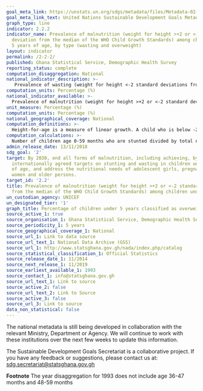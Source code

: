 ```yaml
---
goal_meta_link: https://unstats.un.org/sdgs/metadata/files/Metadata-02-02-02a.pdf
goal_meta_link_text: United Nations Sustainable Development Goals Metadata (pdf 232kB)
graph_type: line
indicator: 2.2.2
indicator_name: Prevalence of malnutrition (weight for height >+2 or <-2 standard
  deviation from the median of the WHO Child Growth Standards) among children under
  5 years of age, by type (wasting and overweight)
layout: indicator
permalink: /2-2-2/
published: Ghana Statistical Service, Demographic Health Survey
reporting_status: complete
computation_disaggregation: National
national_indicator_description: >- 
   Prevalence of wasting (weight for height <-2 standard deviations from the median of the World Health Organization (WHO) Child Growth Standards) among children under 5 years. The weight for height index measure body mass in relation to body height and describes current nutritional status. Children whose weight for height Z-scores are below -2 standard deviation (SD) from the median of the reference population are considered wasted (thin) or acutely malnourished.
computation_units: Percentage (%)
national_indicator_available: >-
  Prevalence of malnutrition (weight for height >+2 or <-2 standard deviation from the median of the WHO Child Growth Standards) among children under 5 years of age, by type (wasting and overweight)
unit_measure: Percentage (%)
computation_units: Percentage (%)
national_geographical_coverage: National
computation_definitions: >-
  Height-for-age is a measure of linear growth. A child who is below -2 Standard Deviations (SD) from the reference median for height-for-age is considered short for his or her age, or stunted, which is a condition reflecting the cumulative effect of chronic malnutrition.
computation_calculations: >-
  Number of children age 0-59 months who are stunted divided by total number of children age 0-59 months who are measured and multiplied by 100
admin_release_date: 13/11/2018
sdg_goal: '2'
target: By 2030, end all forms of malnutrition, including achieving, by 2025, the
  internationally agreed targets on stunting and wasting in children under 5 years
  of age, and address the nutritional needs of adolescent girls, pregnant and lactating
  women and older persons.
target_id: '2.2'
title: Prevalence of malnutrition (weight for height >+2 or <-2 standard deviation
  from the median of the WHO Child Growth Standards) among children under 5 years, by type (wasting and overweight)
un_custodian_agency: UNICEF
un_designated_tier: '1'
graph_title: Percentage of children under 5 years classified as overweight or obese
source_active_1: true
source_organisation_1: Ghana Statistical Service, Demographic Health Survey
source_periodicity_1: 5 years 
source_geographical_coverage_1: National
source_url_1: Link to data source
source_url_text_1: National Data Archive (GSS)
source_url_1: http://www.statsghana.gov.gh/nada/index.php/catalog
source_statistical_classification_1: Official Statistics
source_release_date_1: 11/2014
source_next_release_1: 11/2019
source_earliest_available_1: 1993
source_contact_1: info@statsghana.gov.gh
source_url_text_1: Link to source
source_active_2: false
source_url_text_2: Link to Source
source_active_3: false
source_url_3: Link to source
data_non_statistical: false
---
```

The national metadata is still being developed in collaboration with the relevant Ministry, Department or Agency.  We will continue to work with these institutions over the next few weeks to update this information.

The Sustainable Development Goals Secretariat is a collaborative project. If you have any feedback or suggestions, please contact us at: sdg.secretariat@statsghana.gov.gh

**Footnote** The year disaggregation for 1993 does not include age 36-47 months and 48-59 months
